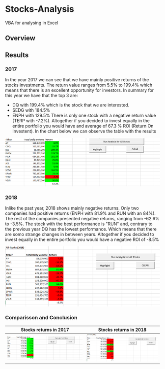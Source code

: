 # Stocks-Analysis
VBA for analysing in Excel
## Overview

## Results
### 2017
In the year 2017 we can see that we have mainly positive returns of the stocks investments. The return value ranges from 5.5% to 199.4% which means that there is an excellent opportunity for investors. In summary for this year we have that the top 3 are:
* DQ with 199.4% which is the stock that we are interested.
* SEDG with 184.5%
* ENPH with 129.5%
There is only one stock with a negative return value (TERP with -7.2%). Altogether if you decided to invest equally in the entire portfolio you would have and average of 67.3 % ROI (Return On Investent). In the chart below we can observe the table with the results

![Stocks results in 2017](./Resources/Stocks_2017.PNG) 

### 2018
Inlike the past year, 2018 shows mainly negative returns. Only two companies had positive returns (ENPH with 81.9% and RUN with an 84%). The rest of the companies presented negative returns, ranging from -62.6% to -3.5%. The stock with the best performance is "RUN" and, contrary to the previous year DQ has the lowest performance. Which means that there are somo strange changes in between years. Altogether if you decided to invest equally in the entire portfolio you would have a negative ROI of -8.5%

![Stocks results in 2018](./Resources/Stocks_2018.PNG) 

### Comparisson and Conclusion

Stocks returns in 2017    |  Stocks returns in 2018  
:-------------------------:|:-------------------------:
![Stocks results in 2017](./Resources/Stocks_2017.PNG)    | ![Stocks results in 2018](./Resources/Stocks_2018.PNG) 
